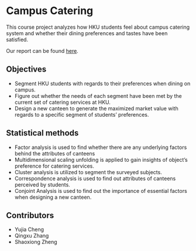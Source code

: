 # Campus Catering

This course project analyzes how HKU students feel about campus catering system and whether their dining preferences and tastes have been satisfied.

Our report can be found [here](https://github.com/dennissxz/canteen/report.pdf).

## Objectives

- Segment HKU students with regards to their preferences when dining on campus.
- Figure out whether the needs of each segment have been met by the current set of
catering services at HKU.
- Design a new canteen to generate the maximized market value with regards to a
specific segment of students’ preferences.


## Statistical methods

- Factor analysis is used to find whether there are any underlying factors behind the attributes of canteens
- Multidimensional scaling unfolding is applied to gain insights of object’s preference for catering services.
- Cluster analysis is utilized to segment the surveyed subjects.
- Correspondence analysis is used to find out attributes of canteens perceived by
students.
- Conjoint Analysis is used to find out the importance of essential factors when
designing a new canteen.

## Contributors

- Yujia Cheng
- Qingxu Zhang
- Shaoxiong Zheng
